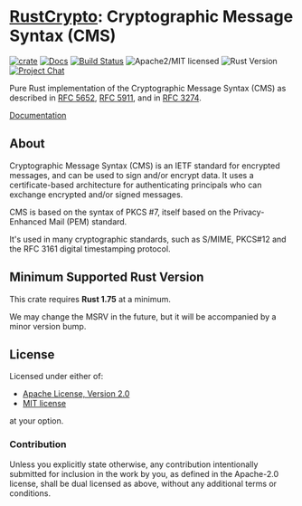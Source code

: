# [RustCrypto]: Cryptographic Message Syntax (CMS)

[![crate][crate-image]][crate-link]
[![Docs][docs-image]][docs-link]
[![Build Status][build-image]][build-link]
![Apache2/MIT licensed][license-image]
![Rust Version][rustc-image]
[![Project Chat][chat-image]][chat-link]

Pure Rust implementation of the Cryptographic Message Syntax (CMS) as described
in [RFC 5652], [RFC 5911], and in [RFC 3274].

[Documentation][docs-link]

## About

Cryptographic Message Syntax (CMS) is an IETF standard for encrypted messages,
and can be used to sign and/or encrypt data.  It uses a certificate-based
architecture for authenticating principals who can exchange encrypted and/or
signed messages.

CMS is based on the syntax of PKCS #7, itself based on the Privacy-Enhanced
Mail (PEM) standard.

It's used in many cryptographic standards, such as S/MIME, PKCS#12 and the
RFC 3161 digital timestamping protocol.

## Minimum Supported Rust Version

This crate requires **Rust 1.75** at a minimum.

We may change the MSRV in the future, but it will be accompanied by a minor
version bump.

## License

Licensed under either of:

- [Apache License, Version 2.0](http://www.apache.org/licenses/LICENSE-2.0)
- [MIT license](http://opensource.org/licenses/MIT)

at your option.

### Contribution

Unless you explicitly state otherwise, any contribution intentionally submitted
for inclusion in the work by you, as defined in the Apache-2.0 license, shall be
dual licensed as above, without any additional terms or conditions.

[//]: # (badges)

[crate-image]: https://img.shields.io/crates/v/cms
[crate-link]: https://crates.io/crates/cms
[docs-image]: https://docs.rs/cms/badge.svg
[docs-link]: https://docs.rs/cms/
[build-image]: https://github.com/RustCrypto/formats/actions/workflows/cms.yml/badge.svg
[build-link]: https://github.com/RustCrypto/formats/actions/workflows/cms.yml
[license-image]: https://img.shields.io/badge/license-Apache2.0/MIT-blue.svg
[rustc-image]: https://img.shields.io/badge/rustc-1.75+-blue.svg
[chat-image]: https://img.shields.io/badge/zulip-join_chat-blue.svg
[chat-link]: https://rustcrypto.zulipchat.com/#narrow/stream/300570-formats

[//]: # (links)

[RustCrypto]: https://github.com/rustcrypto
[RFC 3274]: https://datatracker.ietf.org/doc/html/rfc3274
[RFC 5652]: https://datatracker.ietf.org/doc/html/rfc5652
[RFC 5911]: https://datatracker.ietf.org/doc/html/rfc5652
